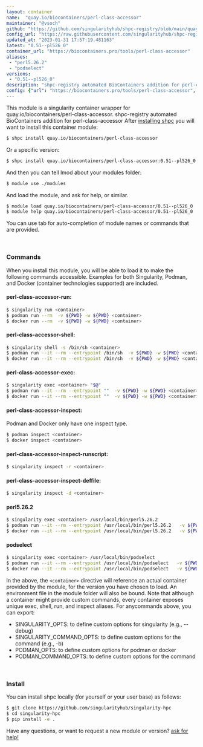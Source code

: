 ```yaml
---
layout: container
name:  "quay.io/biocontainers/perl-class-accessor"
maintainer: "@vsoch"
github: "https://github.com/singularityhub/shpc-registry/blob/main/quay.io/biocontainers/perl-class-accessor/container.yaml"
config_url: "https://raw.githubusercontent.com/singularityhub/shpc-registry/main/quay.io/biocontainers/perl-class-accessor/container.yaml"
updated_at: "2023-01-31 17:57:19.481163"
latest: "0.51--pl526_0"
container_url: "https://biocontainers.pro/tools/perl-class-accessor"
aliases:
 - "perl5.26.2"
 - "podselect"
versions:
 - "0.51--pl526_0"
description: "shpc-registry automated BioContainers addition for perl-class-accessor"
config: {"url": "https://biocontainers.pro/tools/perl-class-accessor", "maintainer": "@vsoch", "description": "shpc-registry automated BioContainers addition for perl-class-accessor", "latest": {"0.51--pl526_0": "sha256:f24b10d3acd7879b3d9c4fd061b451cd070a4c46e308d07c048989535a15bac7"}, "tags": {"0.51--pl526_0": "sha256:f24b10d3acd7879b3d9c4fd061b451cd070a4c46e308d07c048989535a15bac7"}, "docker": "quay.io/biocontainers/perl-class-accessor", "aliases": {"perl5.26.2": "/usr/local/bin/perl5.26.2", "podselect": "/usr/local/bin/podselect"}}
---
```


This module is a singularity container wrapper for quay.io/biocontainers/perl-class-accessor.
shpc-registry automated BioContainers addition for perl-class-accessor
After [installing shpc](#install) you will want to install this container module:


```bash
$ shpc install quay.io/biocontainers/perl-class-accessor
```

Or a specific version:

```bash
$ shpc install quay.io/biocontainers/perl-class-accessor:0.51--pl526_0
```

And then you can tell lmod about your modules folder:

```bash
$ module use ./modules
```

And load the module, and ask for help, or similar.

```bash
$ module load quay.io/biocontainers/perl-class-accessor/0.51--pl526_0
$ module help quay.io/biocontainers/perl-class-accessor/0.51--pl526_0
```

You can use tab for auto-completion of module names or commands that are provided.

<br>

### Commands

When you install this module, you will be able to load it to make the following commands accessible.
Examples for both Singularity, Podman, and Docker (container technologies supported) are included.

#### perl-class-accessor-run:

```bash
$ singularity run <container>
$ podman run --rm  -v ${PWD} -w ${PWD} <container>
$ docker run --rm  -v ${PWD} -w ${PWD} <container>
```

#### perl-class-accessor-shell:

```bash
$ singularity shell -s /bin/sh <container>
$ podman run --it --rm --entrypoint /bin/sh  -v ${PWD} -w ${PWD} <container>
$ docker run --it --rm --entrypoint /bin/sh  -v ${PWD} -w ${PWD} <container>
```

#### perl-class-accessor-exec:

```bash
$ singularity exec <container> "$@"
$ podman run --it --rm --entrypoint ""  -v ${PWD} -w ${PWD} <container> "$@"
$ docker run --it --rm --entrypoint ""  -v ${PWD} -w ${PWD} <container> "$@"
```

#### perl-class-accessor-inspect:

Podman and Docker only have one inspect type.

```bash
$ podman inspect <container>
$ docker inspect <container>
```

#### perl-class-accessor-inspect-runscript:

```bash
$ singularity inspect -r <container>
```

#### perl-class-accessor-inspect-deffile:

```bash
$ singularity inspect -d <container>
```


#### perl5.26.2

```bash
$ singularity exec <container> /usr/local/bin/perl5.26.2
$ podman run --it --rm --entrypoint /usr/local/bin/perl5.26.2   -v ${PWD} -w ${PWD} <container> -c " $@"
$ docker run --it --rm --entrypoint /usr/local/bin/perl5.26.2   -v ${PWD} -w ${PWD} <container> -c " $@"
```


#### podselect

```bash
$ singularity exec <container> /usr/local/bin/podselect
$ podman run --it --rm --entrypoint /usr/local/bin/podselect   -v ${PWD} -w ${PWD} <container> -c " $@"
$ docker run --it --rm --entrypoint /usr/local/bin/podselect   -v ${PWD} -w ${PWD} <container> -c " $@"
```



In the above, the `<container>` directive will reference an actual container provided
by the module, for the version you have chosen to load. An environment file in the
module folder will also be bound. Note that although a container
might provide custom commands, every container exposes unique exec, shell, run, and
inspect aliases. For anycommands above, you can export:

 - SINGULARITY_OPTS: to define custom options for singularity (e.g., --debug)
 - SINGULARITY_COMMAND_OPTS: to define custom options for the command (e.g., -b)
 - PODMAN_OPTS: to define custom options for podman or docker
 - PODMAN_COMMAND_OPTS: to define custom options for the command

<br>

### Install

You can install shpc locally (for yourself or your user base) as follows:

```bash
$ git clone https://github.com/singularityhub/singularity-hpc
$ cd singularity-hpc
$ pip install -e .
```

Have any questions, or want to request a new module or version? [ask for help!](https://github.com/singularityhub/singularity-hpc/issues)